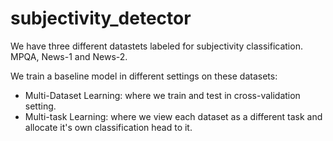 # subjectivity_detector

We have three different datastets labeled for subjectivity classification. MPQA, News-1 and News-2.

We train a baseline model in different settings on these datasets:
* Multi-Dataset Learning: where we train and test in cross-validation setting.
* Multi-task Learning: where we view each dataset as a different task and allocate it's own classification head to it. 
